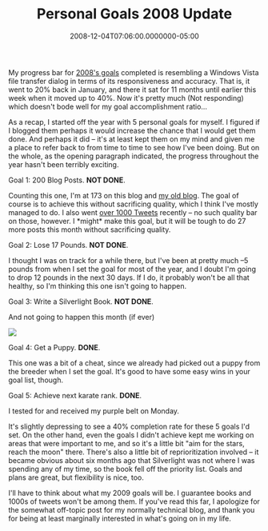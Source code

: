 ﻿---
title: Personal Goals 2008 Update
date: "2008-12-04T07:06:00.0000000-05:00"
description: My progress bar for 2008's goals completed is resembling a Windows
featuredImage: img/personal-goals-2008-update-featured.png
---

My progress bar for [2008's goals](http://aspadvice.com/blogs/ssmith/archive/2008/01/03/Some-2008-Goals.aspx) completed is resembling a Windows Vista file transfer dialog in terms of its responsiveness and accuracy. That is, it went to 20% back in January, and there it sat for 11 months until earlier this week when it moved up to 40%. Now it's pretty much (Not responding) which doesn't bode well for my goal accomplishment ratio…

As a recap, I started off the year with 5 personal goals for myself. I figured if I blogged them perhaps it would increase the chance that I would get them done. And perhaps it did – it's at least kept them on my mind and given me a place to refer back to from time to time to see how I've been doing. But on the whole, as the opening paragraph indicated, the progress throughout the year hasn't been terribly exciting.

Goal 1: 200 Blog Posts. **NOT DONE**.

Counting this one, I'm at 173 on this blog and [my old blog](http://aspadvice.com/blogs/ssmith). The goal of course is to achieve this without sacrificing quality, which I think I've mostly managed to do. I also went [over 1000 Tweets](http://twitter.com/ardalis) recently – no such quality bar on those, however. I \*might\* make this goal, but it will be tough to do 27 more posts this month without sacrificing quality.

Goal 2: Lose 17 Pounds. **NOT DONE**.

I thought I was on track for a while there, but I've been at pretty much –5 pounds from when I set the goal for most of the year, and I doubt I'm going to drop 12 pounds in the next 30 days. If I do, it probably won't be all that healthy, so I'm thinking this one isn't going to happen.

Goal 3: Write a Silverlight Book. **NOT DONE**.

And not going to happen this month (if ever)

![](/img/personal-goals-1.jpg)

Goal 4: Get a Puppy. **DONE**.

This one was a bit of a cheat, since we already had picked out a puppy from the breeder when I set the goal. It's good to have some easy wins in your goal list, though.

Goal 5: Achieve next karate rank. **DONE**.

I tested for and received my purple belt on Monday.



It's slightly depressing to see a 40% completion rate for these 5 goals I'd set. On the other hand, even the goals I didn't achieve kept me working on areas that were important to me, and so it's a little bit "aim for the stars, reach the moon" there. There's also a little bit of reprioritization involved – it became obvious about six months ago that Silverlight was not where I was spending any of my time, so the book fell off the priority list. Goals and plans are great, but flexibility is nice, too.

I'll have to think about what my 2009 goals will be. I guarantee books and 1000s of tweets won't be among them. If you've read this far, I apologize for the somewhat off-topic post for my normally technical blog, and thank you for being at least marginally interested in what's going on in my life.


